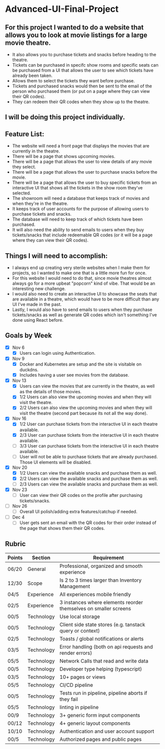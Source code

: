 # Advanced-UI-Final-Project

## For this project I wanted to do a website that allows you to look at movie listings for a large movie theatre.
   - It also allows you to purchase tickets and snacks before heading to the theatre.
   - Tickets can be purchased in specifc show rooms and specific seats can be purchased from a UI that allows the user to see which tickets have already been taken.
   - Allows them to select the tickets they want before purchase.
   - Tickets and purchased snacks would then be sent to the email of the person who purchased them (or put on a page where they can view their QR codes).
   - They can redeem their QR codes when they show up to the theatre.
## I will be doing this project individually.
## Feature List:
   - The website will need a front page that displays the movies that are currently in the theatre.
   - There will be a page that shows upcoming movies.
   - There will be a page that allows the user to view details of any movie they select.
   - There will be a page that allows the user to purchase snacks before the movie.
   - There will be a page that allows the user to buy specific tickets from an interactive UI that shows all the tickets in the show room they've selected.
   - The showroom will need a database that keeps track of movies and when they're in the theatre.
   - It keeps track of user accounts for the purpose of allowing users to purchase tickets and snacks.
   - The database will need to keep track of which tickets have been purchased.
   - It will also need the ability to send emails to users when they buy tickets/snacks that include redeemable QR codes (or it will be a page where they can view their QR codes).
## Things I will need to accomplish:
   - I always end up creating very sterile websites when I make them for projects, so I wanted to make one that is a little more fun for once.
   - For this website I would need to do that, since movie theatres almost always go for a more upbeat "popcorn" kind of vibe. That would be an interesting new challenge.
   - I would also need to create an interactive UI to showcase the seats that are available in a theatre, which would have to be more difficult than any UI I've made in the past.
   - Lastly, I would also have to send emails to users when they purchase tickets/snacks as well as generate QR codes which isn't something I've done using React before. 

## Goals by Week
- [X] Nov 6
    - [X] Users can login using Authentication.
- [X] Nov 9
    - [X] Docker and Kubernetes are setup and the site is visitable on duckdns.
    - [X] Includes having a user see movies from the database. 
- [X] Nov 13
    - [X] Users can view the movies that are currently in the theatre, as well as the details of those movies.
    - [X] 1/2 Users can also view the upcoming movies and when they will visit the theatre.
    - [X] 2/2 Users can also view the upcoming movies and when they will visit the theatre (second part because its not all the way done).
- [X] Nov 16
    - [X] 1/2 User can purchase tickets from the interactive UI in each theatre available.
    - [X] 2/3 User can purchase tickets from the interactive UI in each theatre available.
    - [ ] 3/3 User can purchase tickets from the interactive UI in each theatre available.
    - [ ] User will not be able to purchase tickets that are already purchased. Those UI elements will be disabled.
- [X] Nov 20
    - [X] 1/2 Users can view the available snacks and purchase them as well.
    - [X] 2/2 Users can view the available snacks and purchase them as well.
    - [ ] 2/3 Users can view the available snacks and purchase them as well.
- [X] Nov 23
    - [ ] User can view their QR codes on the profile after purchasing tickets/snacks.
- [ ] Nov 26
    - [ ] Overall UI polish/adding extra features/catchup if needed. 
- [ ] Dec 4
    - [ ] User gets sent an email with the QR codes for their order instead of the page that shows them their QR codes.
     
## Rubric
| Points | Section    | Requirement                                                      |
| ------ | -----      | ---------------------------------------------------------------- |
| 06/20    | General    | Professional, organized and smooth experience
| 12/30    | Scope      | Is 2 to 3 times larger than Inventory Management
| 04/5     | Experience | All experiences mobile friendly
| 02/5     | Experience | 3 instances where elements reorder themselves on smaller screens
| 00/5     | Technology | Use local storage
| 00/5     | Technology | Client side state stores (e.g. tanstack query or context)
| 02/5     | Technology | Toasts / global notifications or alerts
| 03/5     | Technology | Error handling (both on api requests and render errors)
| 05/5     | Technology | Network Calls that read and write data
| 00/5     | Technology | Developer type helping (typescript)
| 03/5     | Technology | 10+ pages or views
| 05/5     | Technology | CI/CD pipeline
| 00/5     | Technology | Tests run in pipeline, pipeline aborts if they fail
| 05/5     | Technology | linting in pipeline
| 00/9     | Technology | 3+ generic form input components
| 00/12    | Technology | 4+ generic layout components
| 10/10    | Technology | Authentication and user account support
| 00/5     | Technology | Authorized pages and public pages
